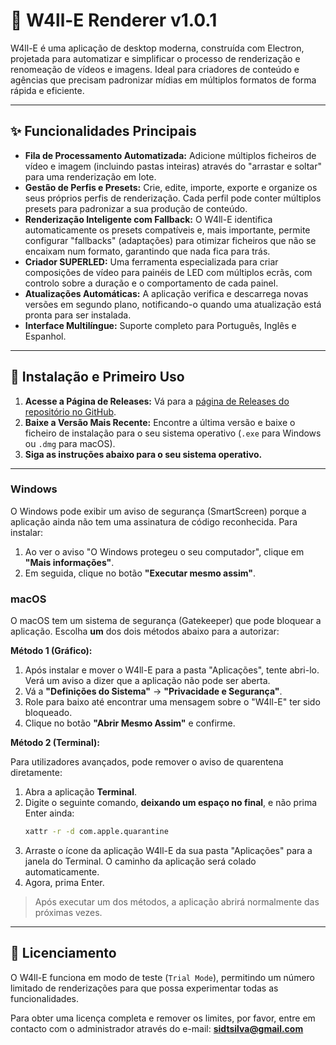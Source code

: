 # 🚀 W4ll-E Renderer v1.0.1

W4ll-E é uma aplicação de desktop moderna, construída com Electron, projetada para automatizar e simplificar o processo de renderização e renomeação de vídeos e imagens. Ideal para criadores de conteúdo e agências que precisam padronizar mídias em múltiplos formatos de forma rápida e eficiente.

---

## ✨ Funcionalidades Principais

-   **Fila de Processamento Automatizada:** Adicione múltiplos ficheiros de vídeo e imagem (incluindo pastas inteiras) através do "arrastar e soltar" para uma renderização em lote.
-   **Gestão de Perfis e Presets:** Crie, edite, importe, exporte e organize os seus próprios perfis de renderização. Cada perfil pode conter múltiplos presets para padronizar a sua produção de conteúdo.
-   **Renderização Inteligente com Fallback:** O W4ll-E identifica automaticamente os presets compatíveis e, mais importante, permite configurar "fallbacks" (adaptações) para otimizar ficheiros que não se encaixam num formato, garantindo que nada fica para trás.
-   **Criador SUPERLED:** Uma ferramenta especializada para criar composições de vídeo para painéis de LED com múltiplos ecrãs, com controlo sobre a duração e o comportamento de cada painel.
-   **Atualizações Automáticas:** A aplicação verifica e descarrega novas versões em segundo plano, notificando-o quando uma atualização está pronta para ser instalada.
-   **Interface Multilíngue:** Suporte completo para Português, Inglês e Espanhol.

---

## 🚀 Instalação e Primeiro Uso

1.  **Acesse a Página de Releases:** Vá para a [página de Releases do repositório no GitHub](https://github.com/sidneyts/W4ll-e/releases).
2.  **Baixe a Versão Mais Recente:** Encontre a última versão e baixe o ficheiro de instalação para o seu sistema operativo (`.exe` para Windows ou `.dmg` para macOS).
3.  **Siga as instruções abaixo para o seu sistema operativo.**

---

### Windows

O Windows pode exibir um aviso de segurança (SmartScreen) porque a aplicação ainda não tem uma assinatura de código reconhecida. Para instalar:

1.  Ao ver o aviso "O Windows protegeu o seu computador", clique em **"Mais informações"**.
2.  Em seguida, clique no botão **"Executar mesmo assim"**.

### macOS

O macOS tem um sistema de segurança (Gatekeeper) que pode bloquear a aplicação. Escolha **um** dos dois métodos abaixo para a autorizar:

**Método 1 (Gráfico):**

1.  Após instalar e mover o W4ll-E para a pasta "Aplicações", tente abri-lo. Verá um aviso a dizer que a aplicação não pode ser aberta.
2.  Vá a **"Definições do Sistema"** -> **"Privacidade e Segurança"**.
3.  Role para baixo até encontrar uma mensagem sobre o "W4ll-E" ter sido bloqueado.
4.  Clique no botão **"Abrir Mesmo Assim"** e confirme.

**Método 2 (Terminal):**

Para utilizadores avançados, pode remover o aviso de quarentena diretamente:

1.  Abra a aplicação **Terminal**.
2.  Digite o seguinte comando, **deixando um espaço no final**, e não prima Enter ainda:
    ```bash
    xattr -r -d com.apple.quarantine 
    ```
3.  Arraste o ícone da aplicação W4ll-E da sua pasta "Aplicações" para a janela do Terminal. O caminho da aplicação será colado automaticamente.
4.  Agora, prima Enter.

> Após executar um dos métodos, a aplicação abrirá normalmente das próximas vezes.

---

## 🔑 Licenciamento

O W4ll-E funciona em modo de teste (`Trial Mode`), permitindo um número limitado de renderizações para que possa experimentar todas as funcionalidades.

Para obter uma licença completa e remover os limites, por favor, entre em contacto com o administrador através do e-mail: **sidtsilva@gmail.com**
